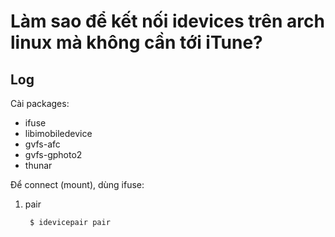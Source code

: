 # Làm sao để kết nối idevices trên arch linux mà không cần tới iTune?

## Log

Cài packages:

- ifuse
- libimobiledevice
- gvfs-afc
- gvfs-gphoto2
- thunar

Để connect (mount), dùng ifuse:

1. pair

        $ idevicepair pair

